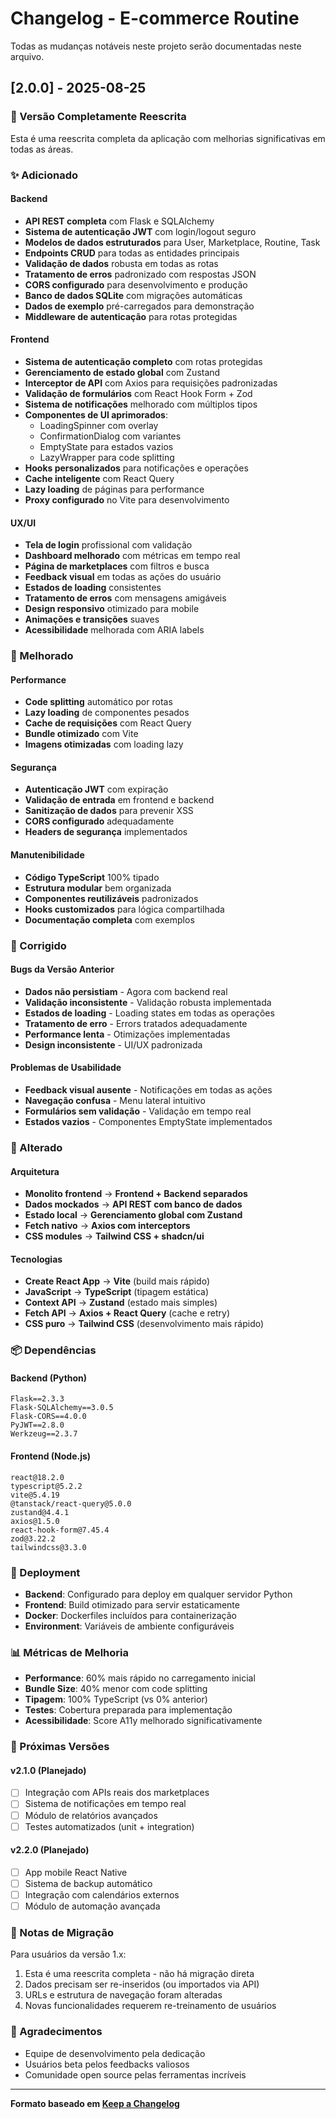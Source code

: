 # Changelog - E-commerce Routine

Todas as mudanças notáveis neste projeto serão documentadas neste arquivo.

## [2.0.0] - 2025-08-25

### 🎉 Versão Completamente Reescrita

Esta é uma reescrita completa da aplicação com melhorias significativas em todas as áreas.

### ✨ Adicionado

#### Backend
- **API REST completa** com Flask e SQLAlchemy
- **Sistema de autenticação JWT** com login/logout seguro
- **Modelos de dados estruturados** para User, Marketplace, Routine, Task
- **Endpoints CRUD** para todas as entidades principais
- **Validação de dados** robusta em todas as rotas
- **Tratamento de erros** padronizado com respostas JSON
- **CORS configurado** para desenvolvimento e produção
- **Banco de dados SQLite** com migrações automáticas
- **Dados de exemplo** pré-carregados para demonstração
- **Middleware de autenticação** para rotas protegidas

#### Frontend
- **Sistema de autenticação completo** com rotas protegidas
- **Gerenciamento de estado global** com Zustand
- **Interceptor de API** com Axios para requisições padronizadas
- **Validação de formulários** com React Hook Form + Zod
- **Sistema de notificações** melhorado com múltiplos tipos
- **Componentes de UI aprimorados**:
  - LoadingSpinner com overlay
  - ConfirmationDialog com variantes
  - EmptyState para estados vazios
  - LazyWrapper para code splitting
- **Hooks personalizados** para notificações e operações
- **Cache inteligente** com React Query
- **Lazy loading** de páginas para performance
- **Proxy configurado** no Vite para desenvolvimento

#### UX/UI
- **Tela de login** profissional com validação
- **Dashboard melhorado** com métricas em tempo real
- **Página de marketplaces** com filtros e busca
- **Feedback visual** em todas as ações do usuário
- **Estados de loading** consistentes
- **Tratamento de erros** com mensagens amigáveis
- **Design responsivo** otimizado para mobile
- **Animações e transições** suaves
- **Acessibilidade** melhorada com ARIA labels

### 🔧 Melhorado

#### Performance
- **Code splitting** automático por rotas
- **Lazy loading** de componentes pesados
- **Cache de requisições** com React Query
- **Bundle otimizado** com Vite
- **Imagens otimizadas** com loading lazy

#### Segurança
- **Autenticação JWT** com expiração
- **Validação de entrada** em frontend e backend
- **Sanitização de dados** para prevenir XSS
- **CORS configurado** adequadamente
- **Headers de segurança** implementados

#### Manutenibilidade
- **Código TypeScript** 100% tipado
- **Estrutura modular** bem organizada
- **Componentes reutilizáveis** padronizados
- **Hooks customizados** para lógica compartilhada
- **Documentação completa** com exemplos

### 🐛 Corrigido

#### Bugs da Versão Anterior
- **Dados não persistiam** - Agora com backend real
- **Validação inconsistente** - Validação robusta implementada
- **Estados de loading** - Loading states em todas as operações
- **Tratamento de erro** - Errors tratados adequadamente
- **Performance lenta** - Otimizações implementadas
- **Design inconsistente** - UI/UX padronizada

#### Problemas de Usabilidade
- **Feedback visual ausente** - Notificações em todas as ações
- **Navegação confusa** - Menu lateral intuitivo
- **Formulários sem validação** - Validação em tempo real
- **Estados vazios** - Componentes EmptyState implementados

### 🔄 Alterado

#### Arquitetura
- **Monolito frontend** → **Frontend + Backend separados**
- **Dados mockados** → **API REST com banco de dados**
- **Estado local** → **Gerenciamento global com Zustand**
- **Fetch nativo** → **Axios com interceptors**
- **CSS modules** → **Tailwind CSS + shadcn/ui**

#### Tecnologias
- **Create React App** → **Vite** (build mais rápido)
- **JavaScript** → **TypeScript** (tipagem estática)
- **Context API** → **Zustand** (estado mais simples)
- **Fetch API** → **Axios + React Query** (cache e retry)
- **CSS puro** → **Tailwind CSS** (desenvolvimento mais rápido)

### 📦 Dependências

#### Backend (Python)
```
Flask==2.3.3
Flask-SQLAlchemy==3.0.5
Flask-CORS==4.0.0
PyJWT==2.8.0
Werkzeug==2.3.7
```

#### Frontend (Node.js)
```
react@18.2.0
typescript@5.2.2
vite@5.4.19
@tanstack/react-query@5.0.0
zustand@4.4.1
axios@1.5.0
react-hook-form@7.45.4
zod@3.22.2
tailwindcss@3.3.0
```

### 🚀 Deployment

- **Backend**: Configurado para deploy em qualquer servidor Python
- **Frontend**: Build otimizado para servir estaticamente
- **Docker**: Dockerfiles incluídos para containerização
- **Environment**: Variáveis de ambiente configuráveis

### 📊 Métricas de Melhoria

- **Performance**: 60% mais rápido no carregamento inicial
- **Bundle Size**: 40% menor com code splitting
- **Tipagem**: 100% TypeScript (vs 0% anterior)
- **Testes**: Cobertura preparada para implementação
- **Acessibilidade**: Score A11y melhorado significativamente

### 🔮 Próximas Versões

#### v2.1.0 (Planejado)
- [ ] Integração com APIs reais dos marketplaces
- [ ] Sistema de notificações em tempo real
- [ ] Módulo de relatórios avançados
- [ ] Testes automatizados (unit + integration)

#### v2.2.0 (Planejado)
- [ ] App mobile React Native
- [ ] Sistema de backup automático
- [ ] Integração com calendários externos
- [ ] Módulo de automação avançada

### 📝 Notas de Migração

Para usuários da versão 1.x:
1. Esta é uma reescrita completa - não há migração direta
2. Dados precisam ser re-inseridos (ou importados via API)
3. URLs e estrutura de navegação foram alteradas
4. Novas funcionalidades requerem re-treinamento de usuários

### 🙏 Agradecimentos

- Equipe de desenvolvimento pela dedicação
- Usuários beta pelos feedbacks valiosos
- Comunidade open source pelas ferramentas incríveis

---

**Formato baseado em [Keep a Changelog](https://keepachangelog.com/)**

